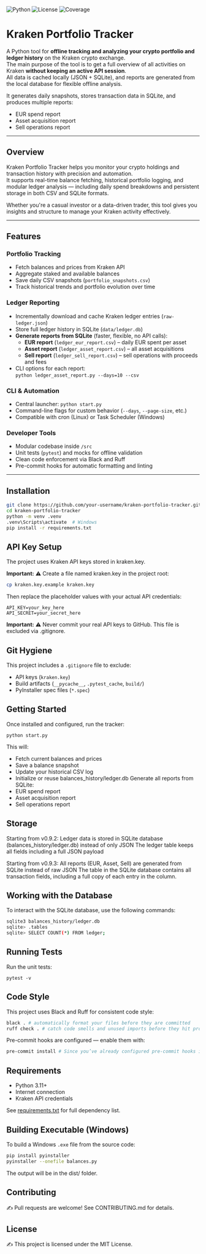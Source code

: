 ![Python](https://img.shields.io/badge/python-3.11+-blue)
![License](https://img.shields.io/badge/license-MIT-green)
![Coverage](https://codecov.io/gh/patan4ik/kraken-portfolio-tracker/branch/main/graph/badge.svg)

# Kraken Portfolio Tracker

A Python tool for **offline tracking and analyzing your crypto portfolio and ledger history** on the Kraken crypto exchange.  
The main purpose of the tool is to get a full overview of all activities on Kraken **without keeping an active API session**.  
All data is cached locally (JSON + SQLite), and reports are generated from the local database for flexible offline analysis.

It generates daily snapshots, stores transaction data in SQLite, and produces multiple reports:  
- EUR spend report  
- Asset acquisition report  
- Sell operations report  

---

## Overview

Kraken Portfolio Tracker helps you monitor your crypto holdings and transaction history with precision and automation.  
It supports real-time balance fetching, historical portfolio logging, and modular ledger analysis — including daily spend breakdowns and persistent storage in both CSV and SQLite formats.

Whether you're a casual investor or a data-driven trader, this tool gives you insights and structure to manage your Kraken activity effectively.

---

## Features

### Portfolio Tracking
- Fetch balances and prices from Kraken API
- Aggregate staked and available balances
- Save daily CSV snapshots (`portfolio_snapshots.csv`)
- Track historical trends and portfolio evolution over time

### Ledger Reporting
- Incrementally download and cache Kraken ledger entries (`raw-ledger.json`)
- Store full ledger history in SQLite (`data/ledger.db`)
- **Generate reports from SQLite** (faster, flexible, no API calls):
  - **EUR report** (`ledger_eur_report.csv`) – daily EUR spent per asset
  - **Asset report** (`ledger_asset_report.csv`) – all asset acquisitions
  - **Sell report** (`ledger_sell_report.csv`) – sell operations with proceeds and fees
- CLI options for each report:  
  `python ledger_asset_report.py --days=10 --csv`

### CLI & Automation
- Central launcher: `python start.py`
- Command-line flags for custom behavior (`--days`, `--page-size`, etc.)
- Compatible with cron (Linux) or Task Scheduler (Windows)

### Developer Tools
- Modular codebase inside `/src`
- Unit tests (`pytest`) and mocks for offline validation
- Clean code enforcement via Black and Ruff
- Pre-commit hooks for automatic formatting and linting

---

## Installation

```bash
git clone https://github.com/your-username/kraken-portfolio-tracker.git
cd kraken-portfolio-tracker
python -m venv .venv
.venv\Scripts\activate  # Windows
pip install -r requirements.txt
```

## API Key Setup

The project uses Kraken API keys stored in kraken.key.

**Important:** ⚠️ Create a file named kraken.key in the project root:

```bash
cp kraken.key.example kraken.key
```

Then replace the placeholder values with your actual API credentials:
```
API_KEY=your_key_here
API_SECRET=your_secret_here
```
**Important:** ⚠️ Never commit your real API keys to GitHub. This file is excluded via .gitignore.

## Git Hygiene

This project includes a `.gitignore` file to exclude:
- API keys (`kraken.key`)
- Build artifacts (`__pycache__`, `.pytest_cache`, `build/`)
- PyInstaller spec files (`*.spec`)

## Getting Started

Once installed and configured, run the tracker:

```
python start.py
```
This will:
- Fetch current balances and prices
- Save a balance snapshot
- Update your historical CSV log
- Initialize or reuse balances_history/ledger.db
Generate all reports from SQLite:
- EUR spend report
- Asset acquisition report
- Sell operations report

## Storage
Starting from v0.9.2:
Ledger data is stored in SQLite database (balances_history/ledger.db) instead of only JSON
The ledger table keeps all fields including a full JSON payload

Starting from v0.9.3:
All reports (EUR, Asset, Sell) are generated from SQLite instead of raw JSON
The table in the SQLite database contains all transaction fields, including a full copy of each entry in the  column.

## Working with the Database
To interact with the SQLite database, use the following commands:
```bash
sqlite3 balances_history/ledger.db
sqlite> .tables
sqlite> SELECT COUNT(*) FROM ledger;
```

## Running Tests
Run the unit tests:
```
pytest -v
```

## Code Style

This project uses Black and Ruff for consistent code style:
```bash
black . # automatically format your files before they are committed
ruff check . # catch code smells and unused imports before they hit production
```

Pre-commit hooks are configured — enable them with:
```bash
pre-commit install # Since you’ve already configured pre-commit hooks in .pre-commit-config.yaml, you can enable them locally. Now every time you run git commit, Black and Ruff will automatically check your files before they are committed — so your CI will stay green without extra work.
```

## Requirements

- Python 3.11+
- Internet connection
- Kraken API credentials

See [requirements.txt](requirements.txt) for full dependency list.

## Building Executable (Windows)

To build a Windows `.exe` file from the source code:

```bash
pip install pyinstaller
pyinstaller --onefile balances.py
```
The output will be in the dist/ folder.

## Contributing

✍️ Pull requests are welcome! See CONTRIBUTING.md for details.

## License

✍️ This project is licensed under the MIT License.
